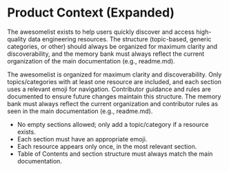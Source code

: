 # Product Context (Expanded)

The awesomelist exists to help users quickly discover and access high-quality data engineering resources. The structure (topic-based, generic categories, or other) should always be organized for maximum clarity and discoverability, and the memory bank must always reflect the current organization of the main documentation (e.g., readme.md).

The awesomelist is organized for maximum clarity and discoverability. Only topics/categories with at least one resource are included, and each section uses a relevant emoji for navigation. Contributor guidance and rules are documented to ensure future changes maintain this structure. The memory bank must always reflect the current organization and contributor rules as seen in the main documentation (e.g., readme.md).

- No empty sections allowed; only add a topic/category if a resource exists.
- Each section must have an appropriate emoji.
- Each resource appears only once, in the most relevant section.
- Table of Contents and section structure must always match the main documentation.

